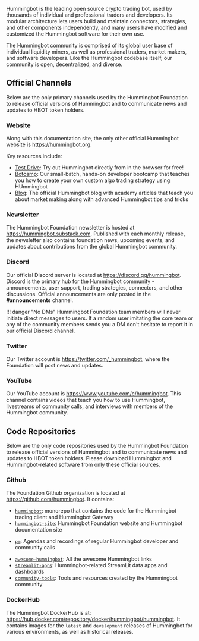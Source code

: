 Hummingbot is the leading open source crypto trading bot, used by thousands of individual and professional traders and developers. Its modular architecture lets users build and maintain connectors, strategies, and other components independently, and many users have modified and customized the Hummingbot software for their own use.

The Hummingbot community is comprised of its global user base of individual liquidity miners, as well as professional traders, market makers, and software developers. Like the Hummingbot codebase itself, our community is open, decentralized, and diverse.

## Official Channels

Below are the only primary channels used by the Hummingbot Foundation to release official versions of Hummingbot and to communicate news and updates to HBOT token holders.

### Website

Along with this documentation site, the only other official Hummingbot website is https://hummingbot.org. 

Key resources include:

* [Test Drive](https://hummingbot.org/test-drive/): Try out Hummingbot directly from in the browser for free!
* [Botcamp](https://hummingbot.org/botcamp): Our small-batch, hands-on developer bootcamp that teaches you how to create your own custom algo trading strategy using HUmmingbot
* [Blog](https://blog.hummingbot.org/): The official Hummingbot blog with academy articles that teach you about market making along with advanced Hummingbot tips and tricks

### Newsletter

The Hummingbot Foundation newsletter is hosted at <https://hummingbot.substack.com>. Published with each monthly release, the newsletter also contains foundation news, upcoming events, and updates about contributions from the global Hummingbot community.

### Discord

Our official Discord server is located at <https://discord.gg/hummingbot>. Discord is the primary hub for the Hummingbot community - announcements, user support, trading strategies, connectors, and other discussions. Official announcements are only posted in the **#announcements** channel.

!!! danger "No DMs"
    Hummingbot Foundation team members will never initiate direct messages to users. If a random user imitating the core team or any of the community members sends you a DM don't hesitate to report it in our official Discord channel.

### Twitter

Our Twitter account is <https://twitter.com/_hummingbot>, where the Foundation will post news and updates.

### YouTube

Our YouTube account is <https://www.youtube.com/c/hummingbot>. This channel contains videos that teach you how to use Hummingbot, livestreams of community calls, and interviews with members of the Hummingbot community.

## Code Repositories

Below are the only code repositories used by the Hummingbot Foundation to release official versions of Hummingbot and to communicate news and updates to HBOT token holders. Please download Hummingbot and Hummingbot-related software from only these official sources.

### Github

The Foundation Github organization is located at <https://github.com/hummingbot>. It contains:

* [`hummingbot`](https://github.com/hummingbot/hummingbot): monorepo that contains the code for the Hummingbot trading client and Hummingbot Gateway
* [`hummingbot-site`](https://github.com/hummingbot/hummingbot-site): Hummingbot Foundation website and Hummingbot documentation site
- [`pm`](https://github.com/hummingbot/pm): Agendas and recordings of regular Hummingbot developer and community calls
* [`awesome-hummingbot`](https://github.com/hummingbot/awesome-hummingbot): All the awesome Hummingbot links
* [`streamlit-apps`](https://github.com/hummingbot/streamlit-apps): Hummingbot-related StreamLit data apps and dashboards
* [`community-tools`](https://github.com/hummingbot/community-tools): Tools and resources created by the Hummingbot community

### DockerHub

The Hummingbot DockerHub is at: <https://hub.docker.com/repository/docker/hummingbot/hummingbot>. It contains images for the `latest` and `development` releases of Hummingbot for various environments, as well as historical releases.

